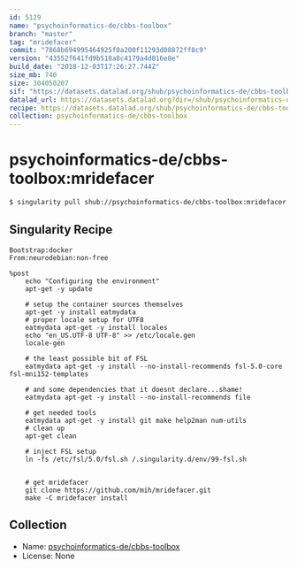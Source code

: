 ```yaml
---
id: 5129
name: "psychoinformatics-de/cbbs-toolbox"
branch: "master"
tag: "mridefacer"
commit: "7868b694995464925f0a200f11293d08872ff8c9"
version: "43552f641fd9b518a8c4179a4d816e8e"
build_date: "2018-12-03T17:26:27.744Z"
size_mb: 740
size: 304050207
sif: "https://datasets.datalad.org/shub/psychoinformatics-de/cbbs-toolbox/mridefacer/2018-12-03-7868b694-43552f64/43552f641fd9b518a8c4179a4d816e8e.simg"
datalad_url: https://datasets.datalad.org?dir=/shub/psychoinformatics-de/cbbs-toolbox/mridefacer/2018-12-03-7868b694-43552f64/
recipe: https://datasets.datalad.org/shub/psychoinformatics-de/cbbs-toolbox/mridefacer/2018-12-03-7868b694-43552f64/Singularity
collection: psychoinformatics-de/cbbs-toolbox
---
```


# psychoinformatics-de/cbbs-toolbox:mridefacer

```bash
$ singularity pull shub://psychoinformatics-de/cbbs-toolbox:mridefacer
```

## Singularity Recipe

```singularity
Bootstrap:docker
From:neurodebian:non-free

%post
    echo "Configuring the environment"
    apt-get -y update

    # setup the container sources themselves
    apt-get -y install eatmydata
    # proper locale setup for UTF8
    eatmydata apt-get -y install locales
    echo "en_US.UTF-8 UTF-8" >> /etc/locale.gen
    locale-gen

    # the least possible bit of FSL
    eatmydata apt-get -y install --no-install-recommends fsl-5.0-core fsl-mni152-templates

    # and some dependencies that it doesnt declare...shame!
    eatmydata apt-get -y install --no-install-recommends file

    # get needed tools
    eatmydata apt-get -y install git make help2man num-utils
    # clean up
    apt-get clean

    # inject FSL setup
    ln -fs /etc/fsl/5.0/fsl.sh /.singularity.d/env/99-fsl.sh


    # get mridefacer
    git clone https://github.com/mih/mridefacer.git
    make -C mridefacer install
```

## Collection

 - Name: [psychoinformatics-de/cbbs-toolbox](https://github.com/psychoinformatics-de/cbbs-toolbox)
 - License: None

